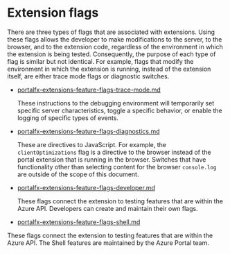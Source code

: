 
# Extension flags
    
There are three types of flags that are associated with extensions. Using these flags allows the developer to make modifications to the server, to the browser, and to the extension code, regardless of the environment in which the extension is being tested.  Consequently, the purpose of each type of flag is similar but not identical. For example, flags that modify the environment in which the extension is running, instead of the extension itself, are either trace mode flags or diagnostic switches. 

* [portalfx-extensions-feature-flags-trace-mode.md](portalfx-extensions-feature-flags-trace-mode.md)

  These instructions to the debugging environment will temporarily set specific server characteristics, toggle a specific behavior, or enable the logging of specific types of events. 

* [portalfx-extensions-feature-flags-diagnostics.md](portalfx-extensions-feature-flags-diagnostics.md)

  These are directives to JavaScript. For example, the `clientOptimizations` flag is a directive to the browser instead of the portal extension that is running in the browser. Switches that have functionality other than selecting content for the browser `console.log` are outside of the scope of this document.
  
* [portalfx-extensions-feature-flags-developer.md](portalfx-extensions-feature-flags-developer.md)

  These flags connect the extension to testing features that are within the Azure API. Developers can create and maintain their own flags.

*  [portalfx-extensions-feature-flags-shell.md](portalfx-extensions-feature-flags-shell.md)

  These flags connect the extension to testing features that are within the Azure API. The Shell features are maintained by the Azure Portal team.